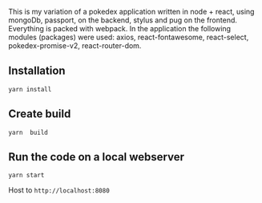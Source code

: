 
This is my variation of a pokedex application written in node + react, using mongoDb, passport, on the backend, stylus and pug on the frontend.
Everything is packed with webpack.
In the application the following modules (packages) were used:
axios, react-fontawesome,
react-select,
pokedex-promise-v2, react-router-dom.
## Installation

    yarn install

## Create build

    yarn  build

## Run the code on a local webserver

    yarn start

 Host to `http://localhost:8080`





